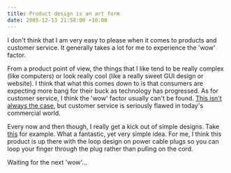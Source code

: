 ```yaml
---
title: Product design is an art form
date: 2005-12-13 21:58:00 +10:00
---
```


 I don't think that I am very easy to please when it comes to products and customer service. It generally takes a lot for me to experience the 'wow' factor. 

 From a product point of view, the things that I like tend to be really complex (like computers) or look really cool (like a really sweet GUI design or website). I think that what this comes down to is that consumers are expecting more bang for their buck as technology has progressed. As for customer service, I think the 'wow' factor usually can't be found. [This isn't always the case][0], but customer service is seriously flawed in today's commercial world. 

 Every now and then though, I really get a kick out of simple designs. Take [this][1] for example. What a fantastic, yet very simple idea. For me, I think this product is up there with the loop design on power cable plugs so you can loop your finger through the plug rather than pulling on the cord. 

 Waiting for the next 'wow'... 

[0]: /archive/2005/11/08/597.aspx
[1]: http://www.engadget.com/entry/1234000623072156/
